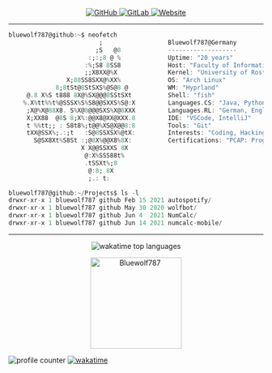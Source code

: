 <p align="center">
  <a href="https://github.com/Bluewolf787">
    <img src="https://img.shields.io/badge/-GitHub-181717?style=flat-square&logo=github" alt="GitHub"/>
  </a>
  <a href="https://gitlab.com/Bluewolf787">
    <img src="https://img.shields.io/badge/-GitLab-FCA121?style=flat-square&logo=gitlab" alt="GitLab"/>
  </a>
  <a href="https://bluewolf787.github.io/">
    <img src="https://img.shields.io/website?down_color=blue&down_message=bluewolf787.github.io&style=flat-square&up_color=blue&up_message=bluewolf787.github.io&url=https%3A%2F%2Fbluewolf787.github.io%2F" alt="Website"/>
  </a>
</p>

---

```Dart
bluewolf787@github:~$ neofetch
                         ;                  Bluewolf787@Germany
                        ;S   @8             -------------------
                      :;:;8 @ %             Uptime: "20 years"
                     :%;S8 8SS8             Host: "Faculty of Informatics and Electrical Engineering (IEF)"
                     ;;X8XX@%X              Kernel: "University of Rostock"
                X;88SS8SXX@%XX%             OS: "Arch Linux"
             8;8tSt@8StSXS%@S@8 @           WM: "Hyprland"
     @.8 X%S t888 8X@%SX@@@8SStSXt          Shell: "fish"
    %.X%tt%%t%@SSSX%S%S8@@SXXS%S@:X         Languages.CS: "Java, Python, Dart/Flutter"
     ;X@%X@88X8. S%X@8@@@SXS%X@8XXX         Languages.RL: "German, English"
     X;XX88  @8S 8;X%:@@X8@XX@XXX.8         IDE: "VSCode, IntelliJ" 
     t %%tt;; : S8t8%;t@@%XS@X@@8:8         Tools: "Git"
     tXX@SSX%;.:;t   :S@8SSXSX%@tX:         Interests: "Coding, Hacking (Pentesting), Reverse Engineering"
       S@SX8Xt%S8St :;@8X%@@X8%8X:          Certifications: "PCAP: Programming Essentials in Python"
                    X X@@SSXXS 8X           
                     @:X%SSS88t%            
                     .tSSXt%;8              
                      @:8; 8X
                      ;.: t:
```

```Dart
bluewolf787@github:~/Projects$ ls -l
drwxr-xr-x 1 bluewolf787 github Feb 15 2021 autospotify/
drwxr-xr-x 1 bluewolf787 github May 30 2020 wolfbot/
drwxr-xr-x 1 bluewolf787 github Jun 4  2021 NumCalc/
drwxr-xr-x 1 bluewolf787 github Jun 14 2021 numcalc-mobile/
```

---

<!--
<p align="center"><img height="160em" src="https://github-readme-stats.vercel.app/api/top-langs/?username=Bluewolf787&langs_count=3&layout=compact&hide_border=true&theme=tokyonight" alt="Bluewolf787" align = "center"/>
<img height="160em" src="https://github-readme-stats.vercel.app/api?username=Bluewolf787&count_private=true&show_icons=true&hide_border=true&theme=tokyonight" alt="Bluewolf787" align = "center"/></p>
-->

<p align="center"><img src="https://github-readme-stats.vercel.app/api/wakatime?username=Bluewolf787&layout=compact&hide=other&langs_count=6&all_time&theme=tokyonight&custom_title=Top%2020%20Languages%20since%20Dec%202020" alt="wakatime top languages"/></p>

<p align="center"><img height="180em" src="https://github-profile-summary-cards.vercel.app/api/cards/profile-details?username=Bluewolf787&theme=github_dark" alt="Bluewolf787" align = "center"/></p>

![profile counter](https://komarev.com/ghpvc/?username=Bluewolf787&style=flat-square) [![wakatime](https://wakatime.com/badge/user/196d5c15-3806-4f5d-b7c0-871f335ac7a6.svg?style=flat-square)](https://wakatime.com/@196d5c15-3806-4f5d-b7c0-871f335ac7a6)
